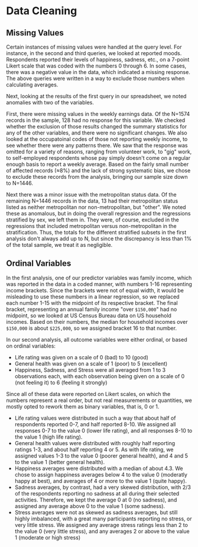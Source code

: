 # Data Cleaning

## Missing Values

Certain instances of missing values were handled at the query level. For instance, in the second and third queries, we looked at reported moods. Respondents reported their levels of happiness, sadness, etc., on a 7-point Likert scale that was coded with the numbers 0 through 6. In some cases, there was a negative value in the data, which indicated a missing response. The above queries were written in a way to exclude those numbers when calculating averages.

Next, looking at the results of the first query in our spreadsheet, we noted anomalies with two of the variables.

First, there were missing values in the weekly earnings data. Of the N=1574 records in the sample, 128 had no response for this variable. We checked whether the exclusion of those results changed the summary statistics for any of the other variables, and there were no significant changes. We also looked at the occupatoinal codes of those not reporting weekly income, to see whether there were any patterns there. We saw that the response was omitted for a variety of reasons, ranging from volunteer work, to "gig" work, to self-employed respondents whose pay simply doesn't come on a regular enough basis to report a weekly average. Based on the fairly small number of affected records (≈8%) and the lack of strong systematic bias, we chose to exclude these records from the analysis, bringing our sample size down to N=1446.

Next there was a minor issue with the metropolitan status data. Of the remaining N=1446 records in the data, 13 had their metropolitan status listed as neither metropolitan nor non-metropolitan, but "other". We noted these as anomalous, but in doing the overall regression and the regressions stratified by sex, we left them in. They were, of course, excluded in the regressions that included metropolitan versus non-metropolitan in the stratification. Thus, the totals for the different stratified subsets in the first analysis don't always add up to N, but since the discrepancy is less than 1% of the total sample, we treat it as negligible.

## Ordinal Variables

In the first analysis, one of our predictor variables was family income, which was reported in the data in a coded manner, with numbers 1-16 representing income brackets. Since the brackets were not of equal width, it would be misleading to use these numbers in a linear regression, so we replaced each number 1-15 with the midpoint of its respective bracket. The final bracket, representing an annual family income "over `$150,000`" had no midpoint, so we looked at US Census Bureau data on US household incomes. Based on their numbers, the median for household incomes over `$150,000` is about `$225,000`, so we assigned bracket 16 to that number.

In our second analysis, all outcome variables were either ordinal, or based on ordinal variables:

* Life rating was given on a scale of 0 (bad) to 10 (good)
* General health was given on a scale of 1 (poor) to 5 (excellent)
* Happiness, Sadness, and Stress were all averaged from 1 to 3 observations each, with each observation being given on a scale of 0 (not feeling it) to 6 (feeling it strongly)

Since all of these data were reported on Likert scales, on which the numbers represent a real order, but not real measurements or quantities, we mostly opted to rework them as binary variables, that is, 0 or 1.

* Life rating values were distributed in such a way that about half of respondents reported 0-7, and half reported 8-10. We assigned all responses 0-7 to the value 0 (lower life rating), and all responses 8-10 to the value 1 (high life rating).
* General health values were distributed with roughly half reporting ratings 1-3, and about half reporting 4 or 5. As with life rating, we assigned values 1-3 to the value 0 (poorer general health), and 4 and 5 to the value 1 (better general health).
* Happiness averages were distributed with a median of about 4.3. We chose to assign happiness averages below 4 to the value 0 (moderatly happy at best), and averages of 4 or more to the value 1 (quite happy).
* Sadness averages, by contrast, had a very skewed distribution, with 2/3 of the respondents reporting no sadness at all during their selected activities. Therefore, we kept the average 0 at 0 (no sadness), and assigned any average above 0 to the value 1 (some sadness).
* Stress averages were not as skewed as sadness averages, but still highly imbalanced, with a great many participants reporting no stress, or very little stress. We assigned any average stress ratings less than 2 to the value 0 (very little stress), and any averages 2 or above to the value 1 (moderate or high stress)
